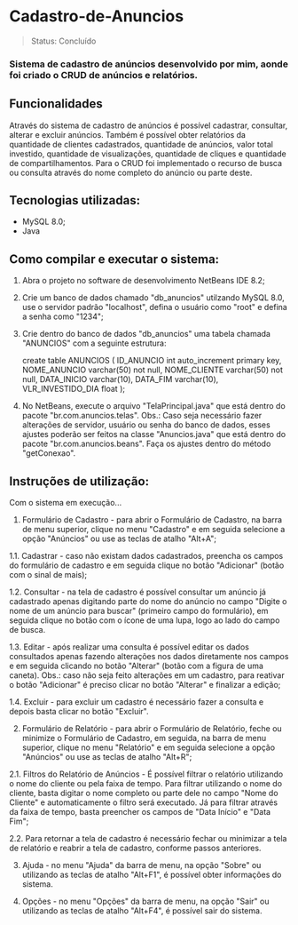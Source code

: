 # Cadastro-de-Anuncios

>Status: Concluído

### Sistema de cadastro de anúncios desenvolvido por mim, aonde foi criado o CRUD de anúncios e relatórios.

## Funcionalidades
Através do sistema de cadastro de anúncios é possível cadastrar, consultar, alterar e excluir anúncios. Também é possível obter relatórios da quantidade de clientes cadastrados, quantidade de anúncios, valor total investido, quantidade de visualizações, quantidade de cliques e quantidade de compartilhamentos.
Para o CRUD foi implementado o recurso de busca ou consulta através do nome completo do anúncio ou parte deste.

## Tecnologias utilizadas:

+ MySQL 8.0;
+ Java

## Como compilar e executar o sistema:

1. Abra o projeto no software de desenvolvimento NetBeans IDE 8.2;
2. Crie um banco de dados chamado "db_anuncios" utilzando MySQL 8.0, use o servidor padrão "localhost", defina o usuário como "root" e defina a senha como "1234";
3. Crie dentro do banco de dados "db_anuncios" uma tabela chamada "ANUNCIOS" com a seguinte estrutura:
      
      create table ANUNCIOS (
      ID_ANUNCIO int auto_increment primary key,
      NOME_ANUNCIO varchar(50) not null,
      NOME_CLIENTE varchar(50) not null,
      DATA_INICIO varchar(10),
      DATA_FIM varchar(10),
      VLR_INVESTIDO_DIA float
      );
      
4. No NetBeans, execute o arquivo "TelaPrincipal.java" que está dentro do pacote "br.com.anuncios.telas".
Obs.: Caso seja necessário fazer alterações de servidor, usuário ou senha do banco de dados, esses ajustes poderão ser feitos na classe "Anuncios.java" que está dentro do pacote "br.com.anuncios.beans". Faça os ajustes dentro do método "getConexao".



## Instruções de utilização:

Com o sistema em execução...

1) Formulário de Cadastro - para abrir o Formulário de Cadastro, na barra de menu superior, clique no menu "Cadastro" e em seguida selecione a opção "Anúncios" ou use as teclas de atalho "Alt+A";

1.1. Cadastrar - caso não existam dados cadastrados, preencha os campos do formulário de cadastro e em seguida clique no botão "Adicionar" (botão com o sinal de mais);

1.2. Consultar - na tela de cadastro é possível consultar um anúncio já cadastrado apenas digitando parte do nome do anúncio no campo "Digite o nome de um anúncio para buscar" (primeiro campo do formulário), em seguida clique no botão com o ícone de uma lupa, logo ao lado do campo de busca.

1.3. Editar - após realizar uma consulta é possível editar os dados consultados apenas fazendo alterações nos dados diretamente nos campos e em seguida clicando no botão "Alterar" (botão com a figura de uma caneta). Obs.: caso não seja feito alterações em um cadastro, para reativar o botão "Adicionar" é preciso clicar no botão "Alterar" e finalizar a edição;

1.4. Excluir - para excluir um cadastro é necessário fazer a consulta e depois basta clicar no botão "Excluir".

2. Formulário de Relatório - para abrir o Formulário de Relatório, feche ou minimize o Formulário de Cadastro, em seguida, na barra de menu superior, clique no menu "Relatório" e em seguida selecione a opção "Anúncios" ou use as teclas de atalho "Alt+R";

2.1.  Filtros do Relatório de Anúncios - É possível filtrar o relatório utilizando o nome do cliente ou pela faixa de tempo. Para filtrar utilizando o nome do cliente, basta digitar o nome completo ou parte dele no campo "Nome do Cliente" e automaticamente o filtro será executado. Já para filtrar através da faixa de tempo, basta preencher os campos de "Data Início" e "Data Fim";

2.2. Para retornar a tela de cadastro é necessário fechar ou minimizar a tela de relatório e reabrir a tela de cadastro, conforme passos anteriores.

3. Ajuda - no menu "Ajuda" da barra de menu, na opção "Sobre" ou utilizando as teclas de atalho "Alt+F1", é possível obter informações do sistema.

4. Opções - no menu "Opções" da barra de menu, na opção "Sair" ou utilizando as teclas de atalho "Alt+F4", é possível sair do sistema.
